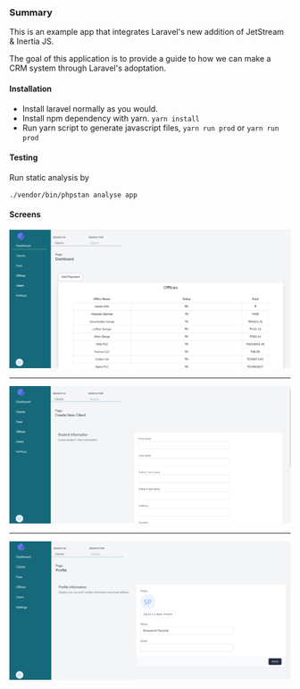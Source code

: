 ### Summary
This is an example app that integrates Laravel's new addition of JetStream & Inertia JS.

The goal of this application is to provide a guide to how we can make a CRM system through Laravel's adoptation.

#### Installation

- Install laravel normally as you would.
- Install npm dependency with yarn. `yarn install`
- Run yarn script to generate javascript files, `yarn run prod` or `yarn run prod`

#### Testing 
Run static analysis by

```
./vendor/bin/phpstan analyse app
```

#### Screens
![Image](./public/images/1.png)

---

![Image](./public/images/2.png)

---

![Image](./public/images/3.png)
